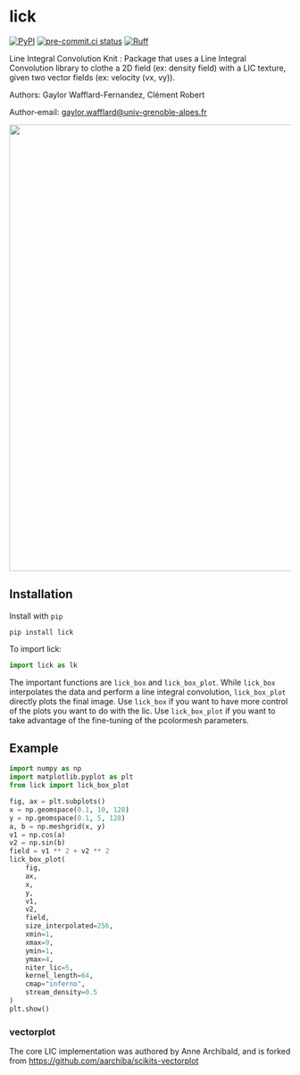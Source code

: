 # lick
[![PyPI](https://img.shields.io/pypi/v/lick.svg?logo=pypi&logoColor=white&label=PyPI)](https://pypi.org/project/lick/)
[![pre-commit.ci status](https://results.pre-commit.ci/badge/github/volodia99/lick/main.svg)](https://results.pre-commit.ci/latest/github/volodia99/lick/main)
[![Ruff](https://img.shields.io/endpoint?url=https://raw.githubusercontent.com/charliermarsh/ruff/main/assets/badge/v2.json)](https://github.com/charliermarsh/ruff)


Line Integral Convolution Knit : Package that uses a Line Integral Convolution library to clothe a 2D field (ex: density field) with a LIC texture, given two vector fields (ex: velocity (vx, vy)).

Authors: Gaylor Wafflard-Fernandez, Clément Robert

Author-email: gaylor.wafflard@univ-grenoble-alpes.fr

<p align="center">
    <img src="https://raw.githubusercontent.com/volodia99/lick/main/imgs/lick.png" width="800"></a>
</p>

## Installation

Install with `pip`

```
pip install lick
```

To import lick:

```python
import lick as lk
```

The important functions are `lick_box` and `lick_box_plot`. While `lick_box` interpolates the data and perform a line integral convolution, `lick_box_plot` directly plots the final image. Use `lick_box` if you want to have more control of the plots you want to do with the lic. Use `lick_box_plot` if you want to take advantage of the fine-tuning of the pcolormesh parameters.

## Example

```python
import numpy as np
import matplotlib.pyplot as plt
from lick import lick_box_plot

fig, ax = plt.subplots()
x = np.geomspace(0.1, 10, 128)
y = np.geomspace(0.1, 5, 128)
a, b = np.meshgrid(x, y)
v1 = np.cos(a)
v2 = np.sin(b)
field = v1 ** 2 + v2 ** 2
lick_box_plot(
    fig,
    ax,
    x,
    y,
    v1,
    v2,
    field,
    size_interpolated=256,
    xmin=1,
    xmax=9,
    ymin=1,
    ymax=4,
    niter_lic=5,
    kernel_length=64,
    cmap="inferno",
    stream_density=0.5
)
plt.show()
```


### vectorplot

The core LIC implementation was authored by Anne Archibald, and is forked from
https://github.com/aarchiba/scikits-vectorplot
